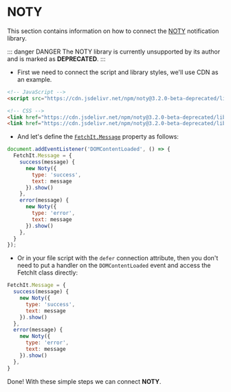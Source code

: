 # NOTY

This section contains information on how to connect the [NOTY](https://ned.im/noty/) notification library.

::: danger DANGER
The NOTY library is currently unsupported by its author and is marked as **DEPRECATED**.
:::

- First we need to connect the script and library styles, we'll use CDN as an example.

```html
<!-- JavaScript -->
<script src="https://cdn.jsdelivr.net/npm/noty@3.2.0-beta-deprecated/lib/noty.min.js" defer></script>

<!-- CSS -->
<link href="https://cdn.jsdelivr.net/npm/noty@3.2.0-beta-deprecated/lib/noty.min.css" rel="stylesheet">
<link href="https://cdn.jsdelivr.net/npm/noty@3.2.0-beta-deprecated/lib/themes/mint.min.css" rel="stylesheet">
```

- And let's define the [`FetchIt.Message`](/en/components/fetchit/frontend/class#fetchitmessage) property as follows:

```js
document.addEventListener('DOMContentLoaded', () => {
  FetchIt.Message = {
    success(message) {
      new Noty({
        type: 'success',
        text: message
      }).show()
    },
    error(message) {
      new Noty({
        type: 'error',
        text: message
      }).show()
    },
  }
});
```

- Or in your file script with the `defer` connection attribute, then you don't need to put a handler on the `DOMContentLoaded` event and access the FetchIt class directly:

```js
FetchIt.Message = {
  success(message) {
    new Noty({
      type: 'success',
      text: message
    }).show()
  },
  error(message) {
    new Noty({
      type: 'error',
      text: message
    }).show()
  },
}
```

Done! With these simple steps we can connect **NOTY**.
